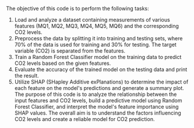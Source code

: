 The objective of this code is to perform the following tasks:
1.	Load and analyze a dataset containing measurements of various features (MQ1, MQ2, MQ3, MQ4, MQ5, MQ6) and the corresponding CO2 levels.
2.	Preprocess the data by splitting it into training and testing sets, where 70% of the data is used for training and 30% for testing. The target variable (CO2) is separated from the features.
3.	Train a Random Forest Classifier model on the training data to predict CO2 levels based on the given features.
4.	Evaluate the accuracy of the trained model on the testing data and print the result.
5.	Utilize SHAP (SHapley Additive exPlanations) to determine the impact of each feature on the model's predictions and generate a summary plot.
The purpose of this code is to analyze the relationship between the input features and CO2 levels, build a predictive model using Random Forest Classifier, and interpret the model's feature importance using SHAP values. The overall aim is to understand the factors influencing CO2 levels and create a reliable model for CO2 prediction.



